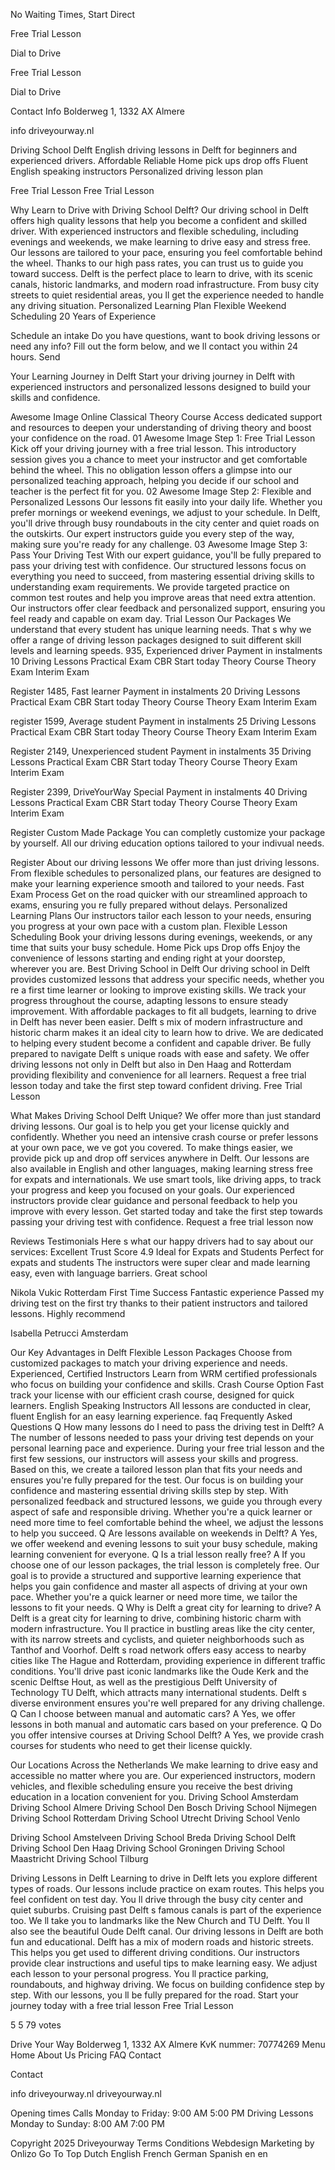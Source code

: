 No Waiting Times, Start Direct

Free Trial Lesson

 Dial to Drive

Free Trial Lesson

 Dial to Drive

 Contact Info
 Bolderweg 1, 1332 AX Almere

 info driveyourway.nl

 Driving School Delft
English driving lessons in Delft for beginners and experienced drivers. 
 Affordable Reliable
 Home pick ups drop offs
 Fluent English speaking instructors
 Personalized driving lesson plan

 Free Trial Lesson 
 Free Trial Lesson 

 Why Learn to Drive with Driving School Delft?
Our driving school in Delft offers high quality lessons that help you become a confident and skilled driver. With experienced instructors and flexible scheduling, including evenings and weekends, we make learning to drive easy and stress free. Our lessons are tailored to your pace, ensuring you feel comfortable behind the wheel. Thanks to our high pass rates, you can trust us to guide you toward success. Delft is the perfect place to learn to drive, with its scenic canals, historic landmarks, and modern road infrastructure. From busy city streets to quiet residential areas, you ll get the experience needed to handle any driving situation.
 Personalized Learning Plan
 Flexible Weekend Scheduling
 20 Years of Experience

 Schedule an intake
Do you have questions, want to book driving lessons or need any info? Fill out the form below, and we ll contact you within 24 hours.
Send

 Your Learning Journey in Delft
Start your driving journey in Delft with experienced instructors and personalized lessons designed to build your skills and confidence. 

Awesome Image
 Online Classical Theory Course
Access dedicated support and resources to deepen your understanding of driving theory and boost your confidence on the road.
01
Awesome Image
 Step 1: Free Trial Lesson 
Kick off your driving journey with a free trial lesson. This introductory session gives you a chance to meet your instructor and get comfortable behind the wheel. This no obligation lesson offers a glimpse into our personalized teaching approach, helping you decide if our school and teacher is the perfect fit for you. 
02
Awesome Image
 Step 2: Flexible and Personalized Lessons 
Our lessons fit easily into your daily life. Whether you prefer mornings or weekend evenings, we adjust to your schedule. In Delft, you'll drive through busy roundabouts in the city center and quiet roads on the outskirts. Our expert instructors guide you every step of the way, making sure you're ready for any challenge. 
03
Awesome Image
 Step 3: Pass Your Driving Test 
With our expert guidance, you'll be fully prepared to pass your driving test with confidence. Our structured lessons focus on everything you need to succeed, from mastering essential driving skills to understanding exam requirements. We provide targeted practice on common test routes and help you improve areas that need extra attention. Our instructors offer clear feedback and personalized support, ensuring you feel ready and capable on exam day. 
Trial Lesson
 Our Packages 
We understand that every student has unique learning needs. That s why we offer a range of driving lesson packages designed to suit different skill levels and learning speeds.
 935, 
 Experienced driver
Payment in instalments
 10 Driving Lessons
 Practical Exam CBR
 Start today
 Theory Course
 Theory Exam
 Interim Exam

Register
 1485, 
 Fast learner
Payment in instalments
 20 Driving Lessons
 Practical Exam CBR
 Start today
 Theory Course
 Theory Exam
 Interim Exam

register
 1599, 
 Average student
Payment in instalments
 25 Driving Lessons
 Practical Exam CBR
 Start today
 Theory Course
 Theory Exam
 Interim Exam

Register
 2149, 
 Unexperienced student
Payment in instalments
 35 Driving Lessons
 Practical Exam CBR
 Start today
 Theory Course
 Theory Exam
 Interim Exam

Register
 2399, 
 DriveYourWay Special
Payment in instalments
 40 Driving Lessons
 Practical Exam CBR
 Start today
 Theory Course
 Theory Exam
 Interim Exam

Register
 Custom Made Package
 You can completly customize your package by yourself. All our driving education options tailored to your indivual needs.

Register
 About our driving lessons
We offer more than just driving lessons. From flexible schedules to personalized plans, our features are designed to make your learning experience smooth and tailored to your needs. 
 Fast Exam Process
Get on the road quicker with our streamlined approach to exams, ensuring you re fully prepared without delays.
 Personalized Learning Plans
Our instructors tailor each lesson to your needs, ensuring you progress at your own pace with a custom plan.
 Flexible Lesson Scheduling
Book your driving lessons during evenings, weekends, or any time that suits your busy schedule. 
 Home Pick ups Drop offs
Enjoy the convenience of lessons starting and ending right at your doorstep, wherever you are.
 Best Driving School in Delft
Our driving school in Delft provides customized lessons that address your specific needs, whether you re a first time learner or looking to improve existing skills. We track your progress throughout the course, adapting lessons to ensure steady improvement. With affordable packages to fit all budgets, learning to drive in Delft has never been easier. Delft s mix of modern infrastructure and historic charm makes it an ideal city to learn how to drive. We are dedicated to helping every student become a confident and capable driver. Be fully prepared to navigate Delft s unique roads with ease and safety. We offer driving lessons not only in Delft but also in Den Haag and Rotterdam providing flexibility and convenience for all learners. Request a free trial lesson today and take the first step toward confident driving.
 Free Trial Lesson 

 What Makes Driving School Delft Unique?
We offer more than just standard driving lessons. Our goal is to help you get your license quickly and confidently. Whether you need an intensive crash course or prefer lessons at your own pace, we ve got you covered. To make things easier, we provide pick up and drop off services anywhere in Delft. Our lessons are also available in English and other languages, making learning stress free for expats and internationals. We use smart tools, like driving apps, to track your progress and keep you focused on your goals. Our experienced instructors provide clear guidance and personal feedback to help you improve with every lesson. Get started today and take the first step towards passing your driving test with confidence. Request a free trial lesson now

 Reviews Testimonials
Here s what our happy drivers had to say about our services:
 Excellent
Trust Score 4.9
 Ideal for Expats and Students
Perfect for expats and students The instructors were super clear and made learning easy, even with language barriers. Great school

 Nikola Vukic
 Rotterdam
 First Time Success
Fantastic experience Passed my driving test on the first try thanks to their patient instructors and tailored lessons. Highly recommend

 Isabella Petrucci
 Amsterdam

 Our Key Advantages in Delft
 Flexible Lesson Packages 
Choose from customized packages to match your driving experience and needs. 
 Experienced, Certified Instructors 
Learn from WRM certified professionals who focus on building your confidence and skills. 
 Crash Course Option 
Fast track your license with our efficient crash course, designed for quick learners. 
 English Speaking Instructors 
All lessons are conducted in clear, fluent English for an easy learning experience. 
faq
 Frequently Asked Questions
 Q How many lessons do I need to pass the driving test in Delft? 
A The number of lessons needed to pass your driving test depends on your personal learning pace and experience. During your free trial lesson and the first few sessions, our instructors will assess your skills and progress. Based on this, we create a tailored lesson plan that fits your needs and ensures you're fully prepared for the test. Our focus is on building your confidence and mastering essential driving skills step by step. With personalized feedback and structured lessons, we guide you through every aspect of safe and responsible driving. Whether you're a quick learner or need more time to feel comfortable behind the wheel, we adjust the lessons to help you succeed.
 Q Are lessons available on weekends in Delft? 
A Yes, we offer weekend and evening lessons to suit your busy schedule, making learning convenient for everyone.
 Q Is a trial lesson really free? 
A If you choose one of our lesson packages, the trial lesson is completely free. Our goal is to provide a structured and supportive learning experience that helps you gain confidence and master all aspects of driving at your own pace. Whether you're a quick learner or need more time, we tailor the lessons to fit your needs. 
 Q Why is Delft a great city for learning to drive? 
A Delft is a great city for learning to drive, combining historic charm with modern infrastructure. You ll practice in bustling areas like the city center, with its narrow streets and cyclists, and quieter neighborhoods such as Tanthof and Voorhof. Delft s road network offers easy access to nearby cities like The Hague and Rotterdam, providing experience in different traffic conditions. You'll drive past iconic landmarks like the Oude Kerk and the scenic Delftse Hout, as well as the prestigious Delft University of Technology TU Delft, which attracts many international students. Delft s diverse environment ensures you're well prepared for any driving challenge.
 Q Can I choose between manual and automatic cars? 
A Yes, we offer lessons in both manual and automatic cars based on your preference.
 Q Do you offer intensive courses at Driving School Delft? 
A Yes, we provide crash courses for students who need to get their license quickly.

 Our Locations Across the Netherlands
We make learning to drive easy and accessible no matter where you are. Our experienced instructors, modern vehicles, and flexible scheduling ensure you receive the best driving education in a location convenient for you. 
 Driving School Amsterdam
 Driving School Almere
 Driving School Den Bosch
 Driving School Nijmegen
 Driving School Rotterdam
 Driving School Utrecht
 Driving School Venlo

 Driving School Amstelveen
 Driving School Breda
 Driving School Delft
 Driving School Den Haag 
 Driving School Groningen
 Driving School Maastricht
 Driving School Tilburg

 Driving Lessons in Delft
Learning to drive in Delft lets you explore different types of roads. Our lessons include practice on exam routes. This helps you feel confident on test day. You ll drive through the busy city center and quiet suburbs. Cruising past Delft s famous canals is part of the experience too. We ll take you to landmarks like the New Church and TU Delft. You ll also see the beautiful Oude Delft canal. Our driving lessons in Delft are both fun and educational. Delft has a mix of modern roads and historic streets. This helps you get used to different driving conditions. Our instructors provide clear instructions and useful tips to make learning easy. We adjust each lesson to your personal progress. You ll practice parking, roundabouts, and highway driving. We focus on building confidence step by step. With our lessons, you ll be fully prepared for the road. Start your journey today with a free trial lesson
 Free Trial Lesson 

5 5 79 votes 

Drive Your Way Bolderweg 1, 1332 AX Almere KvK nummer: 70774269 
 Menu
 Home 
 About Us 
 Pricing 
 FAQ 
 Contact 

 Contact

 info driveyourway.nl
 driveyourway.nl 

 Opening times
 Calls
 Monday to Friday: 9:00 AM 5:00 PM
 Driving Lessons
 Monday to Sunday: 8:00 AM 7:00 PM

 Copyright 2025 Driveyourway Terms Conditions Webdesign Marketing by Onlizo
Go To Top
 Dutch English French German Spanish
en en